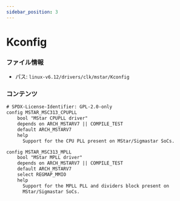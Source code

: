 ```yaml
---
sidebar_position: 3
---
```

# Kconfig

### ファイル情報

- パス: `linux-v6.12/drivers/clk/mstar/Kconfig`

### コンテンツ

```txt
# SPDX-License-Identifier: GPL-2.0-only
config MSTAR_MSC313_CPUPLL
	bool "MStar CPUPLL driver"
	depends on ARCH_MSTARV7 || COMPILE_TEST
	default ARCH_MSTARV7
	help
	  Support for the CPU PLL present on MStar/Sigmastar SoCs.

config MSTAR_MSC313_MPLL
	bool "MStar MPLL driver"
	depends on ARCH_MSTARV7 || COMPILE_TEST
	default ARCH_MSTARV7
	select REGMAP_MMIO
	help
	  Support for the MPLL PLL and dividers block present on
	  MStar/Sigmastar SoCs.

```
